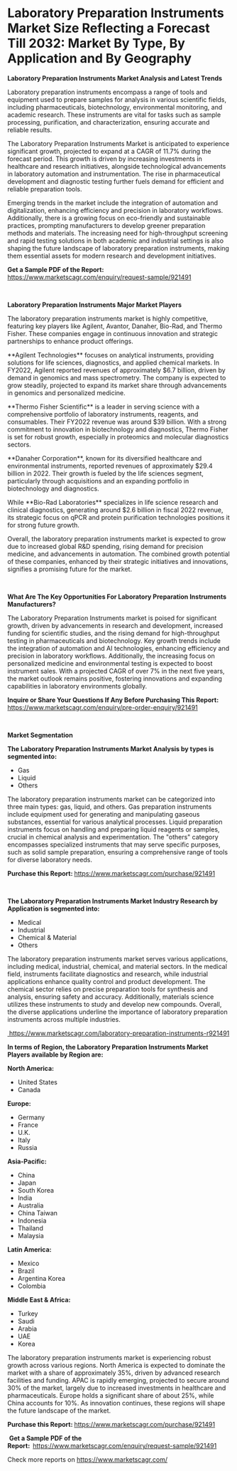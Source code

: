 <p><h1>Laboratory Preparation Instruments Market Size Reflecting a Forecast Till 2032: Market By Type, By Application and By Geography</h1></p><p><strong>Laboratory Preparation Instruments Market Analysis and Latest Trends</strong></p>
<p><p>Laboratory preparation instruments encompass a range of tools and equipment used to prepare samples for analysis in various scientific fields, including pharmaceuticals, biotechnology, environmental monitoring, and academic research. These instruments are vital for tasks such as sample processing, purification, and characterization, ensuring accurate and reliable results.</p><p>The Laboratory Preparation Instruments Market is anticipated to experience significant growth, projected to expand at a CAGR of 11.7% during the forecast period. This growth is driven by increasing investments in healthcare and research initiatives, alongside technological advancements in laboratory automation and instrumentation. The rise in pharmaceutical development and diagnostic testing further fuels demand for efficient and reliable preparation tools.</p><p>Emerging trends in the market include the integration of automation and digitalization, enhancing efficiency and precision in laboratory workflows. Additionally, there is a growing focus on eco-friendly and sustainable practices, prompting manufacturers to develop greener preparation methods and materials. The increasing need for high-throughput screening and rapid testing solutions in both academic and industrial settings is also shaping the future landscape of laboratory preparation instruments, making them essential assets for modern research and development initiatives.</p></p>
<p><strong>Get a Sample PDF of the Report:&nbsp;</strong> <a href="https://www.marketscagr.com/enquiry/request-sample/921491?utm_campaign=2795&utm_medium=2&utm_source=Github&utm_content=ia&utm_term=07032025&utm_id=laboratory-preparation-instruments">https://www.marketscagr.com/enquiry/request-sample/921491</a></p>
<p>&nbsp;</p>
<p><strong>Laboratory Preparation Instruments Major Market Players</strong></p>
<p><p>The laboratory preparation instruments market is highly competitive, featuring key players like Agilent, Avantor, Danaher, Bio-Rad, and Thermo Fisher. These companies engage in continuous innovation and strategic partnerships to enhance product offerings.</p><p>**Agilent Technologies** focuses on analytical instruments, providing solutions for life sciences, diagnostics, and applied chemical markets. In FY2022, Agilent reported revenues of approximately $6.7 billion, driven by demand in genomics and mass spectrometry. The company is expected to grow steadily, projected to expand its market share through advancements in genomics and personalized medicine.</p><p>**Thermo Fisher Scientific** is a leader in serving science with a comprehensive portfolio of laboratory instruments, reagents, and consumables. Their FY2022 revenue was around $39 billion. With a strong commitment to innovation in biotechnology and diagnostics, Thermo Fisher is set for robust growth, especially in proteomics and molecular diagnostics sectors.</p><p>**Danaher Corporation**, known for its diversified healthcare and environmental instruments, reported revenues of approximately $29.4 billion in 2022. Their growth is fueled by the life sciences segment, particularly through acquisitions and an expanding portfolio in biotechnology and diagnostics.</p><p>While **Bio-Rad Laboratories** specializes in life science research and clinical diagnostics, generating around $2.6 billion in fiscal 2022 revenue, its strategic focus on qPCR and protein purification technologies positions it for strong future growth.</p><p>Overall, the laboratory preparation instruments market is expected to grow due to increased global R&D spending, rising demand for precision medicine, and advancements in automation. The combined growth potential of these companies, enhanced by their strategic initiatives and innovations, signifies a promising future for the market.</p></p>
<p>&nbsp;</p>
<p><strong>What Are The Key Opportunities For Laboratory Preparation Instruments Manufacturers?</strong></p>
<p><p>The Laboratory Preparation Instruments market is poised for significant growth, driven by advancements in research and development, increased funding for scientific studies, and the rising demand for high-throughput testing in pharmaceuticals and biotechnology. Key growth trends include the integration of automation and AI technologies, enhancing efficiency and precision in laboratory workflows. Additionally, the increasing focus on personalized medicine and environmental testing is expected to boost instrument sales. With a projected CAGR of over 7% in the next five years, the market outlook remains positive, fostering innovations and expanding capabilities in laboratory environments globally.</p></p>
<p><strong>Inquire or Share Your Questions If Any Before Purchasing This Report:</strong> <a href="https://www.marketscagr.com/enquiry/pre-order-enquiry/921491?utm_campaign=2795&utm_medium=2&utm_source=Github&utm_content=ia&utm_term=07032025&utm_id=laboratory-preparation-instruments">https://www.marketscagr.com/enquiry/pre-order-enquiry/921491</a></p>
<p>&nbsp;</p>
<p><strong>Market Segmentation</strong></p>
<p><strong>The Laboratory Preparation Instruments Market Analysis by types is segmented into:</strong></p>
<p><ul><li>Gas</li><li>Liquid</li><li>Others</li></ul></p>
<p><p>The laboratory preparation instruments market can be categorized into three main types: gas, liquid, and others. Gas preparation instruments include equipment used for generating and manipulating gaseous substances, essential for various analytical processes. Liquid preparation instruments focus on handling and preparing liquid reagents or samples, crucial in chemical analysis and experimentation. The "others" category encompasses specialized instruments that may serve specific purposes, such as solid sample preparation, ensuring a comprehensive range of tools for diverse laboratory needs.</p></p>
<p><strong>Purchase this Report:&nbsp;</strong><a href="https://www.marketscagr.com/purchase/921491?utm_campaign=2795&utm_medium=2&utm_source=Github&utm_content=ia&utm_term=07032025&utm_id=laboratory-preparation-instruments">https://www.marketscagr.com/purchase/921491</a></p>
<p>&nbsp;</p>
<p><strong>The Laboratory Preparation Instruments Market Industry Research by Application is segmented into:</strong></p>
<p><ul><li>Medical</li><li>Industrial</li><li>Chemical & Material</li><li>Others</li></ul></p>
<p><p>The laboratory preparation instruments market serves various applications, including medical, industrial, chemical, and material sectors. In the medical field, instruments facilitate diagnostics and research, while industrial applications enhance quality control and product development. The chemical sector relies on precise preparation tools for synthesis and analysis, ensuring safety and accuracy. Additionally, materials science utilizes these instruments to study and develop new compounds. Overall, the diverse applications underline the importance of laboratory preparation instruments across multiple industries.</p></p>
<p><a href="https://www.marketscagr.com/laboratory-preparation-instruments-r921491?utm_campaign=2795&utm_medium=2&utm_source=Github&utm_content=ia&utm_term=07032025&utm_id=laboratory-preparation-instruments">&nbsp;https://www.marketscagr.com/laboratory-preparation-instruments-r921491</a></p>
<p><strong>In terms of Region, the Laboratory Preparation Instruments Market Players available by Region are:</strong></p>
<p>
    <p> <strong> North America: </strong>
        <ul>
            <li>United States</li>
            <li>Canada</li>
        </ul>
        </p> 
    <p> <strong> Europe: </strong>
        <ul>
            <li>Germany</li>
            <li>France</li>
            <li>U.K.</li>
            <li>Italy</li>
            <li>Russia</li>
        </ul>
        </p> 
    <p> <strong> Asia-Pacific: </strong>
        <ul>
            <li>China</li>
            <li>Japan</li>
            <li>South Korea</li>
            <li>India</li>
            <li>Australia</li>
            <li>China Taiwan</li>
            <li>Indonesia</li>
            <li>Thailand</li>
            <li>Malaysia</li>
        </ul>
        </p> 
    <p> <strong> Latin America: </strong>
        <ul>
            <li>Mexico</li>
            <li>Brazil</li>
            <li>Argentina Korea</li>
            <li>Colombia</li>
        </ul>
        </p> 
    <p> <strong> Middle East & Africa: </strong>
        <ul>
            <li>Turkey</li>
            <li>Saudi</li>
            <li>Arabia</li>
            <li>UAE</li>
            <li>Korea</li>
        </ul>
    </p>
    </p>
<p><p>The laboratory preparation instruments market is experiencing robust growth across various regions. North America is expected to dominate the market with a share of approximately 35%, driven by advanced research facilities and funding. APAC is rapidly emerging, projected to secure around 30% of the market, largely due to increased investments in healthcare and pharmaceuticals. Europe holds a significant share of about 25%, while China accounts for 10%. As innovation continues, these regions will shape the future landscape of the market.</p></p>
<p><strong>Purchase this Report: </strong><a href="https://www.marketscagr.com/purchase/921491?utm_campaign=2795&utm_medium=2&utm_source=Github&utm_content=ia&utm_term=07032025&utm_id=laboratory-preparation-instruments">https://www.marketscagr.com/purchase/921491</a></p>
<p>&nbsp;<strong>Get a Sample PDF of the Report:&nbsp;&nbsp;</strong><a href="https://www.marketscagr.com/enquiry/request-sample/921491?utm_campaign=2795&utm_medium=2&utm_source=Github&utm_content=ia&utm_term=07032025&utm_id=laboratory-preparation-instruments">https://www.marketscagr.com/enquiry/request-sample/921491</a></p>
<p><strong></strong></p>
<p>Check more reports on <a href="https://www.marketscagr.com/?utm_campaign=2795&utm_medium=2&utm_source=Github&utm_content=ia&utm_term=07032025&utm_id=laboratory-preparation-instruments">https://www.marketscagr.com/</a></p>